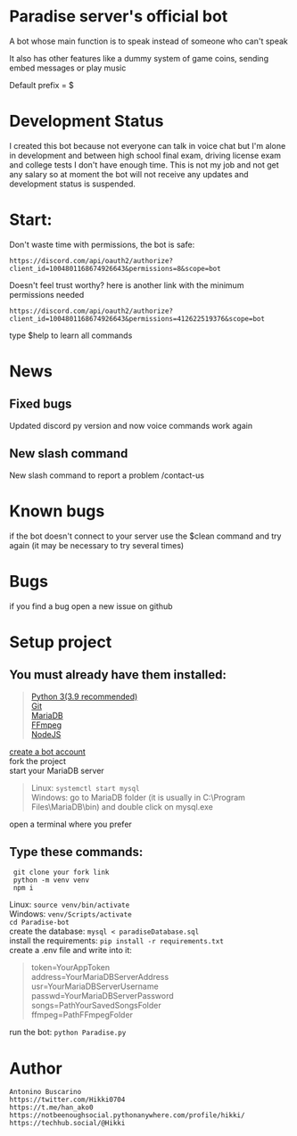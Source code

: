 # Paradise server's official bot

   A bot whose main function is to speak instead of someone who can't speak

   It also has other features like a dummy system of game coins, sending embed messages or play music

   Default prefix = $
   
    
# Development Status
   I created this bot because not everyone can talk in voice chat but I'm alone in development and between high school final exam, driving license exam and college tests 
   I don't have enough time. This is not my job and not get any salary 
    so at moment the bot will not receive any updates and development status is suspended.

# Start:
   Don't waste time with permissions, the bot is safe:

    https://discord.com/api/oauth2/authorize?client_id=1004801168674926643&permissions=8&scope=bot

   Doesn't feel trust worthy? here is another link with the minimum permissions needed

    https://discord.com/api/oauth2/authorize?client_id=1004801168674926643&permissions=412622519376&scope=bot

   type $help to learn all commands
    
# News
## Fixed bugs
   Updated discord py version and now voice commands work again

## New slash command
   New slash command to report a problem /contact-us
    
 
# Known bugs
   if the bot doesn't connect to your server use the $clean command and try again (it may be necessary to try several times)
    
# Bugs
   if you find a bug open a new issue on github
    
    
# Setup project
  ## You must already have them installed:
   >[Python 3(3.9 recommended)](https://www.python.org/downloads/)\
   >[Git](https://git-scm.com/downloads)\
   >[MariaDB](https://mariadb.org/download/?t=mariadb&p=mariadb&r=10.11.2)\
   >[FFmpeg](https://ffmpeg.org/download.html)\
   >[NodeJS](https://nodejs.org/en/download)
   
  [create a bot account](https://discordpy.readthedocs.io/en/stable/discord.html)\
  fork the project\
  start your MariaDB server
  >Linux:  ```systemctl start mysql```\
  >Windows: go to MariaDB folder (it is usually in C:\Program Files\MariaDB\bin) and double click on mysql.exe
  
  open a terminal where you prefer
  ## Type these commands:
     git clone your fork link
     python -m venv venv
     npm i
     
  Linux: ```source venv/bin/activate```\
  Windows: ```venv/Scripts/activate```\
  ```cd Paradise-bot```\
  create the database: ```mysql < paradiseDatabase.sql```\
  install the requirements: ```pip install -r requirements.txt```\
  create a .env file and write into it:
  >token=YourAppToken\
  >address=YourMariaDBServerAddress\
  >usr=YourMariaDBServerUsername\
  >passwd=YourMariaDBServerPassword\
  >songs=PathYourSavedSongsFolder\
  >ffmpeg=PathFFmpegFolder
  
  run the bot:  ```python Paradise.py```
  
  
# Author
    Antonino Buscarino
    https://twitter.com/Hikki0704
    https://t.me/han_ako0
    https://notbeenoughsocial.pythonanywhere.com/profile/hikki/
    https://techhub.social/@Hikki
